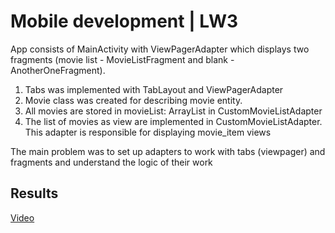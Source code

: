 # Mobile development | LW3

App consists of MainActivity with ViewPagerAdapter which displays two fragments (movie list - MovieListFragment and blank - AnotherOneFragment).

1. Tabs was implemented with TabLayout and ViewPagerAdapter
2. Movie class was created for describing movie entity.
3. All movies are stored in movieList: ArrayList<Movie> in CustomMovieListAdapter
4. The list of movies as view are implemented in CustomMovieListAdapter. This adapter is responsible for displaying movie_item views

The main problem was to set up adapters to work with tabs (viewpager) and fragments and understand the logic of their work

## Results
[Video](https://drive.google.com/file/d/1dR9lF5dQ98jW2x74JJYd5rtF1wszq5l1/view?usp=sharing)
